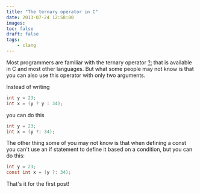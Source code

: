 ```yaml
---
title: "The ternary operator in C"
date: 2013-07-24 12:58:00
images:
toc: false
draft: false
tags:
    - clang
---
```


Most programmers are familiar with the ternary operator [?:](http://en.wikipedia.org/wiki/%3F:#C) that is available in C and most other languages.
But what some people may not know is that you can also use this operator with only two arguments.

Instead of writing

```c
int y = 23;
int x = (y ? y : 34);
```

you can do this

```c
int y = 23;
int x = (y ?: 34);
```

The other thing some of you may not know is that when defining a const you can't use an if statement to define it based on a condition, but you can do this:

```c
int y = 23;
const int x = (y ?: 34);
```

That's it for the first post!

